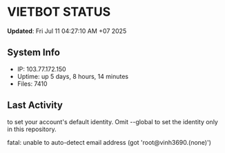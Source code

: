 # VIETBOT STATUS
**Updated**: Fri Jul 11 04:27:10 AM +07 2025

## System Info
- IP: 103.77.172.150
- Uptime: up 5 days, 8 hours, 14 minutes
- Files: 7410

## Last Activity

to set your account's default identity.
Omit --global to set the identity only in this repository.

fatal: unable to auto-detect email address (got 'root@vinh3690.(none)')
